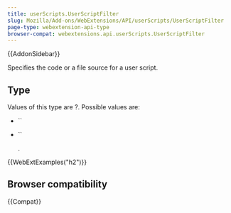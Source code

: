 ```yaml
---
title: userScripts.UserScriptFilter
slug: Mozilla/Add-ons/WebExtensions/API/userScripts/UserScriptFilter
page-type: webextension-api-type
browser-compat: webextensions.api.userScripts.UserScriptFilter
---
```


{{AddonSidebar}}

Specifies the code or a file source for a user script.

## Type

Values of this type are ?. Possible values are:

- ``

- ``

  .

{{WebExtExamples("h2")}}

## Browser compatibility

{{Compat}}

